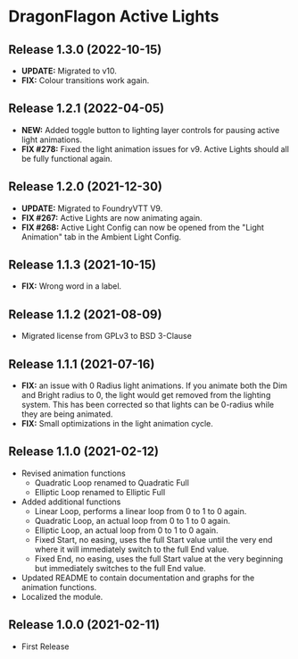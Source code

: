 # DragonFlagon Active Lights

## Release 1.3.0 (2022-10-15)
- **UPDATE:** Migrated to v10.
- **FIX:** Colour transitions work again.

## Release 1.2.1 (2022-04-05)
- **NEW:** Added toggle button to lighting layer controls for pausing active light animations.
- **FIX #278:** Fixed the light animation issues for v9. Active Lights should all be fully functional again.

## Release 1.2.0 (2021-12-30)
- **UPDATE:** Migrated to FoundryVTT V9.
- **FIX #267:** Active Lights are now animating again.
- **FIX #268:** Active Light Config can now be opened from the "Light Animation" tab in the Ambient Light Config.

## Release 1.1.3 (2021-10-15)
- **FIX:** Wrong word in a label.

## Release 1.1.2 (2021-08-09)
- Migrated license from GPLv3 to BSD 3-Clause

## Release 1.1.1 (2021-07-16)
- **FIX:** an issue with 0 Radius light animations. If you animate both the Dim and Bright radius to 0, the light would get removed from the lighting system. This has been corrected so that lights can be 0-radius while they are being animated.
- **FIX:** Small optimizations in the light animation cycle.

## Release 1.1.0 (2021-02-12)
- Revised animation functions
	- Quadratic Loop renamed to Quadratic Full
	- Elliptic Loop renamed to Elliptic Full
- Added additional functions
	- Linear Loop, performs a linear loop from 0 to 1 to 0 again.
	- Quadratic Loop, an actual loop from 0 to 1 to 0 again.
	- Elliptic Loop, an actual loop from 0 to 1 to 0 again.
	- Fixed Start, no easing, uses the full Start value until the very end where it will immediately switch to the full End value.
	- Fixed End, no easing, uses the full Start value at the very beginning but immediately switches to the full End value.
- Updated README to contain documentation and graphs for the animation functions.
- Localized the module.

## Release 1.0.0 (2021-02-11)
- First Release